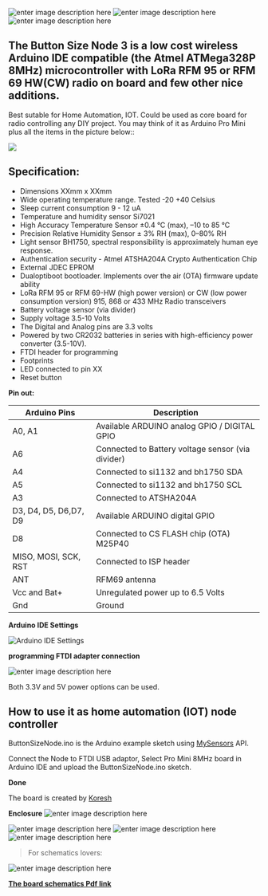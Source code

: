 ![enter image description here](https://github.com/EasySensors/ButtonSizeNode3/blob/master/pics/BS3_LITE_TOP.jpg?raw=true)
![enter image description here](https://github.com/EasySensors/ButtonSizeNode3/blob/master/pics/BS3_LITE_BOTTOM_RADIO.jpg?raw=true)
![enter image description here](https://github.com/EasySensors/ButtonSizeNode3/blob/master/pics/BS3_LITE_BOTTOM.jpg?raw=true)


**The Button Size Node 3 is a low cost wireless Arduino IDE compatible (the Atmel ATMega328P 8MHz) microcontroller with LoRa RFM 95 or RFM 69 HW(CW) radio on board and few other nice additions.** 
------------------------------------------------------------------------

Best sutable for Home Automation, IOT. Could be used as core board for radio controlling any DIY project. You may think of it as Arduino Pro Mini plus all the items in the picture below::

![](https://github.com/EasySensors/ButtonSizeNode/blob/master/pics/replceA.jpg?raw=true)

## Specification: ##
 - Dimensions XXmm x XXmm
 - Wide operating temperature range. Tested -20 +40 Celsius
 - Sleep current consumption 9 - 12 uA
 - Temperature and humidity sensor Si7021 
 - High Accuracy Temperature Sensor ±0.4 °C (max), –10 to 85 °C
 - Precision Relative Humidity Sensor ± 3% RH (max), 0–80% RH
 - Light sensor BH1750,  spectral responsibility is approximately human eye response.
 - Authentication security - Atmel ATSHA204A Crypto Authentication Chip
 - External JDEC EPROM
 - Dualoptiboot bootloader. Implements over the air (OTA) firmware update ability
 - LoRa RFM 95 or RFM 69-HW (high power version) or CW (low power consumption version) 915, 868 or 433 MHz Radio transceivers
 - Battery voltage sensor (via divider)
 - Supply voltage  3.5-10 Volts
 - The Digital and Analog pins are 3.3 volts
 - Powered by two CR2032 batteries in series with high-efficiency power converter (3.5-10V). 
 - FTDI  header for programming
 - Footprints 
 - LED connected to pin XX
 - Reset button


**Pin out:** 


Arduino Pins|	Description
------------|--------------
A0, A1 |	Available ARDUINO analog GPIO / DIGITAL GPIO
A6 |	Connected to Battery voltage sensor (via divider)
A4 |	Connected to si1132 and bh1750 SDA 
A5 |	Connected to si1132 and bh1750 SCL
A3 |	Connected to  ATSHA204A
D3, D4, D5, D6,D7, D9 |	Available ARDUINO digital GPIO
D8 |	Connected to CS FLASH chip (OTA) M25P40
MISO, MOSI, SCK, RST |	Connected to ISP header
ANT |	RFM69 antenna
Vcc and Bat+ | Unregulated power up to 6.5 Volts
Gnd | Ground


**Arduino IDE Settings**

![Arduino IDE Settings](https://github.com/EasySensors/ButtonSizeNode/blob/master/pics/IDEsettings.jpg?raw=true)


**programming FTDI adapter connection**

![enter image description here](https://github.com/EasySensors/ButtonSizeNode/blob/master/pics/FTDIvcc5-3.jpg?raw=true)


Both 3.3V and 5V power options can be used.

How to use it as home automation (IOT) node controller
------------------------------------------------------


ButtonSizeNode.ino is the Arduino example sketch using [MySensors](https://www.mysensors.org/) API. 

Connect the Node to FTDI USB adaptor, Select Pro Mini 8MHz board in Arduino IDE and upload the ButtonSizeNode.ino sketch.

**Done**


The board is created by  [Koresh](https://www.openhardware.io/user/143/projects/Koresh)

**Enclosure**
![enter image description here](https://github.com/EasySensors/ButtonSizeNode2/blob/master/pics/enclosure.jpg?raw=true)

![enter image description here](https://github.com/EasySensors/ButtonSizeNode2/blob/master/pics/buttonsize2.jpg?raw=true)
![enter image description here](https://github.com/EasySensors/ButtonSizeNode2/blob/master/pics/buttonsize2cw.jpg?raw=true)
![enter image description here](https://github.com/EasySensors/ButtonSizeNode2/blob/master/pics/ButtonSizeNode2box2.jpg?raw=true)


>For schematics lovers:

![enter image description here](https://github.com/EasySensors/ButtonSizeNode/blob/master/pics/schematicNew.jpg?raw=true)

[**The board schematics Pdf link**](https://github.com/EasySensors/ButtonSizeNode/blob/master/pdf/ButtonSizeNodeNew.pdf)

